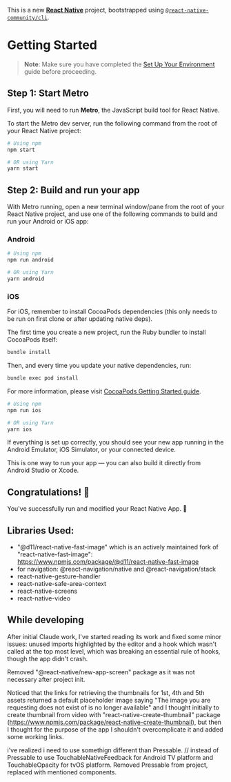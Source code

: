This is a new [**React Native**](https://reactnative.dev) project, bootstrapped using [`@react-native-community/cli`](https://github.com/react-native-community/cli).

# Getting Started

> **Note**: Make sure you have completed the [Set Up Your Environment](https://reactnative.dev/docs/set-up-your-environment) guide before proceeding.

## Step 1: Start Metro

First, you will need to run **Metro**, the JavaScript build tool for React Native.

To start the Metro dev server, run the following command from the root of your React Native project:

```sh
# Using npm
npm start

# OR using Yarn
yarn start
```

## Step 2: Build and run your app

With Metro running, open a new terminal window/pane from the root of your React Native project, and use one of the following commands to build and run your Android or iOS app:

### Android

```sh
# Using npm
npm run android

# OR using Yarn
yarn android
```

### iOS

For iOS, remember to install CocoaPods dependencies (this only needs to be run on first clone or after updating native deps).

The first time you create a new project, run the Ruby bundler to install CocoaPods itself:

```sh
bundle install
```

Then, and every time you update your native dependencies, run:

```sh
bundle exec pod install
```

For more information, please visit [CocoaPods Getting Started guide](https://guides.cocoapods.org/using/getting-started.html).

```sh
# Using npm
npm run ios

# OR using Yarn
yarn ios
```

If everything is set up correctly, you should see your new app running in the Android Emulator, iOS Simulator, or your connected device.

This is one way to run your app — you can also build it directly from Android Studio or Xcode.

## Congratulations! :tada:

You've successfully run and modified your React Native App. :partying_face:

## Libraries Used:

- "@d11/react-native-fast-image" which is an actively maintained fork of "react-native-fast-image": https://www.npmjs.com/package/@d11/react-native-fast-image
- for navigation: @react-navigation/native and @react-navigation/stack
- react-native-gesture-handler
- react-native-safe-area-context
- react-native-screens
- react-native-video

## While developing

After initial Claude work, I've started reading its work and fixed some minor issues: unused imports highlighted by the editor and a hook which wasn't called at the top most level, which was breaking an essential rule of hooks, though the app didn't crash.

Removed "@react-native/new-app-screen" package as it was not necessary after project init.

Noticed that the links for retrieving the thumbnails for 1st, 4th and 5th assets returned a default placeholder image saying "The image you are requesting does not exist of is no longer available" and I thought initially to create thumbnail from video with "react-native-create-thumbnail" package (https://www.npmjs.com/package/react-native-create-thumbnail), but then I thought for the purpose of the app I shouldn't overcomplicate it and added some working links.

i've realized i need to use somethign different than Pressable. // instead of Pressable to use TouchableNativeFeedback for Android TV platform and TouchableOpacity for tvOS platform.
Removed Pressable from project, replaced with mentioned components.
